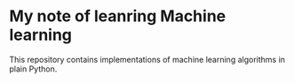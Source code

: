 # My note of leanring Machine learning
This repository contains implementations of machine learning algorithms in plain Python.
